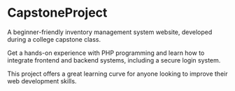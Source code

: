 # CapstoneProject

A beginner-friendly inventory management system website, developed during a college capstone class. 

Get a hands-on experience with PHP programming and learn how to integrate frontend and backend systems, including a secure login system.

This project offers a great learning curve for anyone looking to improve their web development skills.
